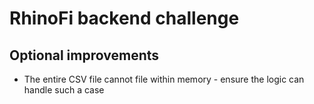 # RhinoFi backend challenge

## Optional improvements

* The entire CSV file cannot file within memory - ensure the logic can handle such a case

